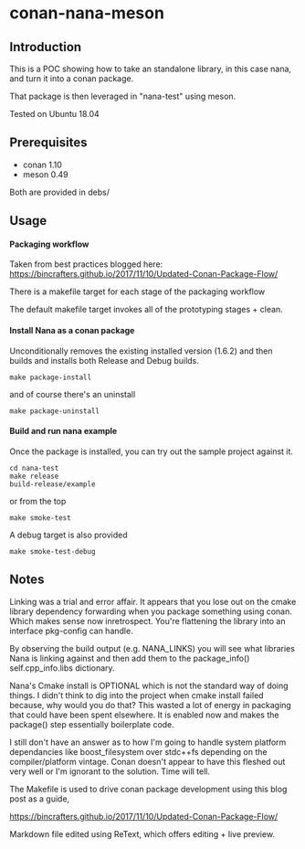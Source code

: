 conan-nana-meson
======

Introduction
------------

This is a POC showing how to take an standalone library, in this case nana, and turn it into a conan package.

That package is then leveraged in "nana-test" using meson.

Tested on Ubuntu 18.04

Prerequisites
----
- conan 1.10
- meson 0.49

Both are provided in debs/

Usage
----
#### Packaging workflow
Taken from best practices blogged here:
https://bincrafters.github.io/2017/11/10/Updated-Conan-Package-Flow/

There is a makefile target for each stage of the packaging workflow

The default makefile target invokes all of the prototyping stages + clean.

#### Install Nana as a conan package
Unconditionally removes the existing installed version (1.6.2) and then builds and installs both Release and Debug builds.

    make package-install

and of course there's an uninstall

    make package-uninstall

#### Build and run nana example
Once the package is installed, you can try out the sample project against it.

    cd nana-test
    make release
    build-release/example

or from the top

    make smoke-test

A debug target is also provided

    make smoke-test-debug

Notes
-----
Linking was a trial and error affair. It appears that you lose out on the
cmake library dependency forwarding when you package something using conan. Which
makes sense now inretrospect. You're flattening the library into an interface pkg-config can handle.

By observing the build output (e.g. NANA_LINKS) you will see what libraries Nana is linking against and then add them to the package_info() self.cpp_info.libs dictionary.

Nana's Cmake install is OPTIONAL which is not the standard way of doing things. I didn't think to dig into the project when cmake install failed because, why would you
do that? This wasted a lot of energy in packaging that could have been spent elsewhere. It is enabled now and makes the package() step essentially boilerplate code.

I still don't have an answer as to how I'm going to handle system platform dependancies like boost_filesystem over stdc++fs depending on the compiler/platform vintage. Conan doesn't appear to have this fleshed out very well or I'm ignorant to the solution. Time will tell.

The Makefile is used to drive conan package development using this blog post as a guide,

https://bincrafters.github.io/2017/11/10/Updated-Conan-Package-Flow/

Markdown file edited using ReText, which offers editing + live preview.
